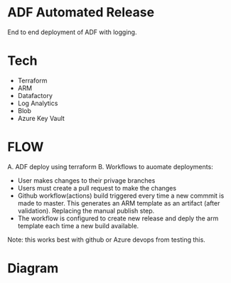 # ADF Automated Release

End to end deployment of ADF with logging.

# Tech

- Terraform
- ARM
- Datafactory
- Log Analytics
- Blob
- Azure Key Vault

# FLOW

A. ADF deploy using terraform
B. Workflows to auomate deployments:
- User makes changes to their privage branches
- Users must create a pull request to make the changes
- Github workflow(actions) build triggered every time a new commmit is made to master.  This generates an ARM template as an artifact (after validation).
  Replacing the manual publish step.
- The workflow is configured to create new release and deply the arm template each time a new build available.

Note:  this works best with github or Azure devops from testing this.

 # Diagram
 

